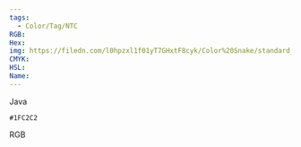 ```yaml
---
tags:
  - Color/Tag/NTC
RGB:
Hex:
img: https://filedn.com/l0hpzxl1f01yT7GHxtF8cyk/Color%20Snake/standard_csv_to_svg/%23/1FC2C2.svg
CMYK:
HSL:
Name:
---
```

Java
```palette
#1FC2C2
```
RGB
